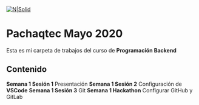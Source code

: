 [![N|Solid](https://www.pachaqtec.edu.pe/img/whatsappImage.png)](https://www.pachaqtec.edu.pe/)
# Pachaqtec Mayo 2020
Esta es mi carpeta de trabajos del curso de **Programación Backend**
## Contenido
**Semana 1 Sesión 1**
Presentación
**Semana 1 Sesión 2**
Configuración  de **VSCode**
**Semana 1 Sesión 3**
Git
**Semana 1 Hackathon**
Configurar GitHub y GitLab
